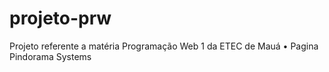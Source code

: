 # projeto-prw
Projeto referente a matéria Programação Web 1 da ETEC de Mauá
• Pagina Pindorama Systems

